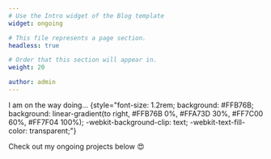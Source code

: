 ```yaml
---
# Use the Intro widget of the Blog template
widget: ongoing

# This file represents a page section.
headless: true

# Order that this section will appear in.
weight: 20

author: admin
---
```


I am on the way doing...
{style="font-size: 1.2rem; background: #FFB76B; background: linear-gradient(to right, #FFB76B 0%, #FFA73D 30%, #FF7C00 60%, #FF7F04 100%); -webkit-background-clip: text; -webkit-text-fill-color: transparent;"}

Check out my ongoing projects below 😍
